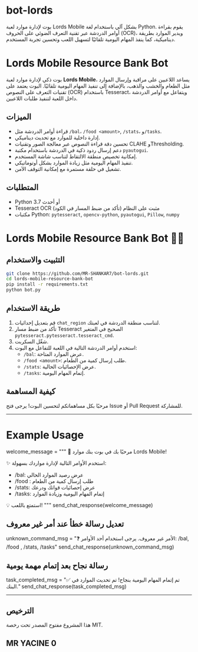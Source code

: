 # bot-lords
بوت لإدارة موارد لعبة Lords Mobile بشكل آلي باستخدام لغة Python. يقوم بقراءة أوامر الدردشة عبر تقنية التعرف الضوئي على الحروف (OCR)، ويدير الموارد بطريقة ديناميكية، كما ينفذ المهام اليومية تلقائيًا لتسهيل اللعب وتحسين تجربة المستخدم.
# Lords Mobile Resource Bank Bot

بوت ذكي لإدارة موارد لعبة **Lords Mobile**، يساعد اللاعبين على مراقبة وإرسال الموارد مثل الطعام والخشب والذهب، بالإضافة إلى تنفيذ المهام اليومية تلقائيًا. البوت يعتمد على تقنيات التعرف على النصوص (OCR) باستخدام Tesseract، ويتفاعل مع أوامر الدردشة داخل اللعبة لتنفيذ طلبات اللاعبين.

## الميزات

- قراءة أوامر الدردشة مثل `/bal`، `/food <amount>`, `/stats`، و`/tasks`.
- إدارة داخلية للموارد مع تحديث ديناميكي.
- تحسين دقة قراءة النصوص عبر معالجة الصور وتقنيات CLAHE وThresholding.
- دعم إرسال ردود ذكية في الدردشة باستخدام مكتبة `pyautogui`.
- إمكانية تخصيص منطقة الالتقاط لتناسب شاشة المستخدم.
- تنفيذ المهام اليومية مثل زيادة الموارد بشكل أوتوماتيكي.
- تشغيل في حلقة مستمرة مع إمكانية التوقف الآمن.

## المتطلبات

- Python 3.7 أو أحدث
- Tesseract OCR مثبت على النظام (تأكد من ضبط المسار في الكود)
- مكتبات Python: `pytesseract`, `opencv-python`, `pyautogui`, `Pillow`, `numpy`

# Lords Mobile Resource Bank Bot 🤖🏰

## التثبيت والاستخدام

```bash
git clone https://github.com/MR-SHANKAR7/bot-lords.git
cd lords-mobile-resource-bank-bot
pip install -r requirements.txt
python bot.py
```

## طريقة الاستخدام

1. قم بتعديل إحداثيات `chat_region` لتناسب منطقة الدردشة في لعبتك.
2. تأكد من ضبط مسار Tesseract الصحيح في المتغير `pytesseract.pytesseract.tesseract_cmd`.
3. شغّل السكربت.
4. استخدم أوامر الدردشة التالية في اللعبة للتفاعل مع البوت:
   - `/bal`: عرض الموارد المتاحة.
   - `/food <amount>`: طلب إرسال كمية من الطعام.
   - `/stats`: عرض الإحصائيات الحالية.
   - `/tasks`: إتمام المهام اليومية.

## كيفية المساهمة

مرحبًا بكل مساهماتكم لتحسين البوت! يرجى فتح Issue أو Pull Request للمشاركة.

---

# Example Usage

welcome_message = """
👋 مرحبًا بك في بوت بنك موارد Lords Mobile!

✨ استخدم الأوامر التالية لإدارة مواردك بسهولة:
- /bal: عرض رصيد الموارد الحالي
- /food <amount>: طلب إرسال كمية من الطعام
- /stats: عرض إحصائيات قواتك ودرعك
- /tasks: إتمام المهام اليومية وزيادة الموارد

💡 استمتع باللعب!
"""
send_chat_response(welcome_message)

## تعديل رسالة خطأ عند أمر غير معروف



unknown_command_msg = "❓ الأمر غير معروف. يرجى استخدام أحد الأوامر: /bal, /food <amount>, /stats, /tasks"
send_chat_response(unknown_command_msg)
## رسالة نجاح بعد إتمام مهمة يومية


task_completed_msg = "✅ تم إتمام المهام اليومية بنجاح! تم تحديث الموارد في البنك."
send_chat_response(task_completed_msg)


---

## الترخيص

هذا المشروع مفتوح المصدر تحت رخصة MIT.
## MR YACINE 0



